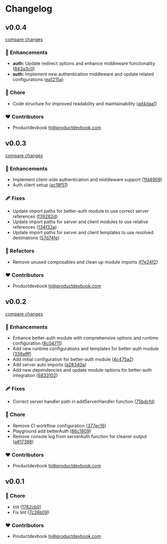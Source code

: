 # Changelog


## v0.0.4

[compare changes](https://github.com/productdevbook/better-auth-nuxt/compare/v0.0.3...v0.0.4)

### 🚀 Enhancements

- **auth:** Update redirect options and enhance middleware functionality ([843a3c0](https://github.com/productdevbook/better-auth-nuxt/commit/843a3c0))
- **auth:** Implement new authentication middleware and update related configurations ([ea1215a](https://github.com/productdevbook/better-auth-nuxt/commit/ea1215a))

### 🏡 Chore

- Code structure for improved readability and maintainability ([ad4daa1](https://github.com/productdevbook/better-auth-nuxt/commit/ad4daa1))

### ❤️ Contributors

- Productdevbook <hi@productdevbook.com>

## v0.0.3

[compare changes](https://github.com/productdevbook/better-auth-nuxt/compare/v0.0.2...v0.0.3)

### 🚀 Enhancements

- Implement client-side authentication and middleware support ([1fd4909](https://github.com/productdevbook/better-auth-nuxt/commit/1fd4909))
- Auth client setup ([ac18f51](https://github.com/productdevbook/better-auth-nuxt/commit/ac18f51))

### 🩹 Fixes

- Update import paths for better-auth module to use correct server references ([f39282d](https://github.com/productdevbook/better-auth-nuxt/commit/f39282d))
- Update import paths for server and client modules to use relative references ([134f32a](https://github.com/productdevbook/better-auth-nuxt/commit/134f32a))
- Update import paths for server and client templates to use resolved destinations ([57d74fe](https://github.com/productdevbook/better-auth-nuxt/commit/57d74fe))

### 💅 Refactors

- Remove unused composables and clean up module imports ([f7e24f2](https://github.com/productdevbook/better-auth-nuxt/commit/f7e24f2))

### ❤️ Contributors

- Productdevbook <hi@productdevbook.com>

## v0.0.2

[compare changes](https://github.com/productdevbook/better-auth-nuxt/compare/v0.0.1...v0.0.2)

### 🚀 Enhancements

- Enhance better-auth module with comprehensive options and runtime configuration ([8c04711](https://github.com/productdevbook/better-auth-nuxt/commit/8c04711))
- Add new runtime configurations and templates for better-auth module ([338afff](https://github.com/productdevbook/better-auth-nuxt/commit/338afff))
- Add initial configuration for better-auth module ([4c475a2](https://github.com/productdevbook/better-auth-nuxt/commit/4c475a2))
- Add server auto imports ([a28340a](https://github.com/productdevbook/better-auth-nuxt/commit/a28340a))
- Add new dependencies and update module options for better-auth integration ([6833102](https://github.com/productdevbook/better-auth-nuxt/commit/6833102))

### 🩹 Fixes

- Correct server handler path in addServerHandler function ([75bdcfd](https://github.com/productdevbook/better-auth-nuxt/commit/75bdcfd))

### 🏡 Chore

- Remove CI workflow configuration ([377ec16](https://github.com/productdevbook/better-auth-nuxt/commit/377ec16))
- Playground add betterAuth ([86c1809](https://github.com/productdevbook/better-auth-nuxt/commit/86c1809))
- Remove console log from serverAuth function for cleaner output ([a817388](https://github.com/productdevbook/better-auth-nuxt/commit/a817388))

### ❤️ Contributors

- Productdevbook <hi@productdevbook.com>

## v0.0.1


### 🏡 Chore

- Init ([1782cb0](https://github.com/productdevbook/better-auth-nuxt/commit/1782cb0))
- Fix lint ([7c26b09](https://github.com/productdevbook/better-auth-nuxt/commit/7c26b09))

### ❤️ Contributors

- Productdevbook <hi@productdevbook.com>


